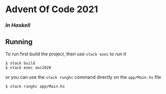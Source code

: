 # Advent Of Code 2021
### *In Haskell*


## Running
To run first build the project, then use `stack exec` to run it

```shell
$ stack build
$ stack exec aoc2020
```

or you can use the `stack runghc` command directly on the `app/Main.hs` file


```shell
$ stack runghc app/Main.hs
```
